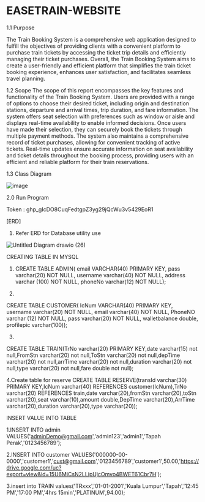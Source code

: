 # EASETRAIN-WEBSITE
1.1	Purpose

The Train Booking System is a comprehensive web application designed to fulfill the objectives of providing clients with a convenient platform to purchase train tickets by accessing the ticket trip details and efficiently managing their ticket purchases. Overall, the Train Booking System aims to create a user-friendly and efficient platform that simplifies the train ticket booking experience, enhances user satisfaction, and facilitates seamless travel planning.

1.2	Scope
The scope of this report encompasses the key features and functionality of the Train Booking System. Users are provided with a range of options to choose their desired ticket, including origin and destination stations, departure and arrival times, trip duration, and fare information. The system offers seat selection with preferences such as window or aisle and displays real-time availability to enable informed decisions. Once users have made their selection, they can securely book the tickets through multiple payment methods. The system also maintains a comprehensive record of ticket purchases, allowing for convenient tracking of active tickets. Real-time updates ensure accurate information on seat availability and ticket details throughout the booking process, providing users with an efficient and reliable platform for their train reservations.

1.3 Class Diagram

![image](https://github.com/Hazrulidham28/EASETRAIN-WEBSITE/assets/96154175/8d4a5cd9-21bf-4ff1-bf39-c56034f95cd1)





2.0 Run Program

Token : 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

[ERD]

1. Refer ERD for Database utility use



![Untitled Diagram drawio (26)](https://github.com/Hazrulidham28/EASETRAIN-WEBSITE/assets/96154175/39dca8df-4e34-4473-a44c-c7cc34800001)

CREATING TABLE IN MYSQL

1. CREATE TABLE ADMIN(
email VARCHAR(40) PRIMARY KEY,
pass varchar(20) NOT NULL,
username varchar(40) NOT NULL,
address varchar (100) NOT NULL,
phoneNo varchar(12) NOT NULL);

2. 
CREATE TABLE CUSTOMER(
IcNum VARCHAR(40) PRIMARY KEY, 
username varchar(20) NOT NULL,
email varchar(40) NOT NULL,
PhoneNO varchar (12) NOT NULL,
pass varchar(20) NOT NULL,
walletbalance double, 
profilepic varchar(100));

3.
CREATE TABLE TRAIN(TrNo varchar(20) PRIMARY KEY,date varchar(15) not null,FromStn varchar(20) not null,ToStn varchar(20) not null,depTime varchar(20) not null,arrTime varchar(20) not null,duration varchar(20) not null,type varchar(20) not null,fare double not null);

4.Create table for reserve
 CREATE TABLE RESERVE(transId varchar(30) PRIMARY KEY,IcNum varchar(40) REFERENCES customer(IcNum),TrNo varchar(20) REFERENCES train,date varchar(20),fromStn varchar(20),toStn varchar(20),seat varchar(10),amount double,DepTime varchar(20),ArrTime varchar(20),duration varchar(20),type varchar(20));

INSERT VALUE INTO TABLE

1.INSERT INTO admin VALUES('adminDemo@gmail.com','admin123','admin1','Tapah Perak','0123456789');

2.INSERT INTO customer VALUES('000000-00-0000','customer1','cust@gmail.com','0123456789','customer1',50.00,'https://drive.google.com/uc?export=view&id=15U6MiCsN2LLipUjcOmvo4BWET61Cbr7H');

3.insert into TRAIN values('TRxxx','01-01-2001','Kuala Lumpur','Tapah','12:45 PM','17:00 PM','4hrs 15min','PLATINUM',94.00);

